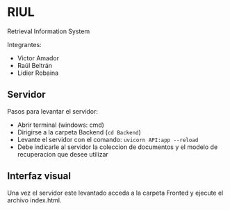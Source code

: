 # RIUL
Retrieval Information System

Integrantes:
* Victor Amador
* Raúl Beltrán
* Lidier Robaina 

## Servidor
Pasos para levantar el servidor:
* Abrir terminal (windows: cmd)
* Dirigirse a la carpeta Backend (`cd Backend`)
* Levante el servidor con el comando: `uvicorn API:app --reload`
* Debe indicarle al servidor la coleccion de documentos y el modelo de recuperacion que desee utilizar

## Interfaz visual
 Una vez el servidor este levantado acceda a la carpeta Fronted y ejecute el archivo index.html.

 